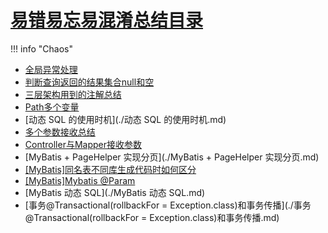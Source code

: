 # [易错易忘易混淆总结目录](../../index.md)
!!! info "Chaos"
- [全局异常处理](./全局异常处理.md)
- [判断查询返回的结果集合null和空](./判断查询返回的结果集合null和空.md)
- [三层架构用到的注解总结](./三层架构用到的注解总结.md)
- [Path多个变量](./Path多个变量.md)
- [动态 SQL 的使用时机](./动态 SQL 的使用时机.md)
- [多个参数接收总结](./多个参数接收总结.md)
- [Controller与Mapper接收参数](./Controller与Mapper接收参数.md)
- [MyBatis + PageHelper 实现分页](./MyBatis + PageHelper 实现分页.md)
- [[MyBatis]同名表不同库生成代码时如何区分](./[MyBatis]同名表不同库.md)
- [[MyBatis]Mybatis @Param](./Mybatis%20@Param.md)
- [MyBatis 动态 SQL](./MyBatis 动态 SQL.md)
- [事务@Transactional(rollbackFor = Exception.class)和事务传播](./事务@Transactional(rollbackFor = Exception.class)和事务传播.md)










